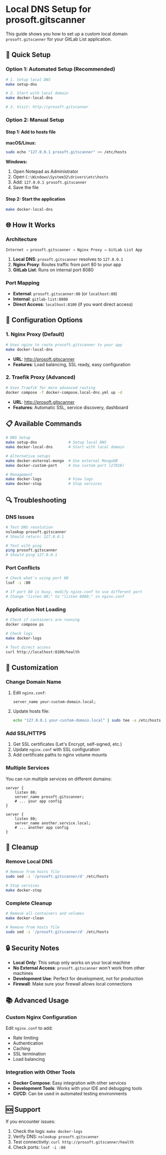 # Local DNS Setup for prosoft.gitscanner

This guide shows you how to set up a custom local domain `prosoft.gitscanner` for your GitLab List application.

## 🚀 Quick Setup

### Option 1: Automated Setup (Recommended)
```bash
# 1. Setup local DNS
make setup-dns

# 2. Start with local domain
make docker-local-dns

# 3. Visit: http://prosoft.gitscanner
```

### Option 2: Manual Setup

#### Step 1: Add to hosts file

**macOS/Linux:**
```bash
sudo echo "127.0.0.1 prosoft.gitscanner" >> /etc/hosts
```

**Windows:**
1. Open Notepad as Administrator
2. Open `C:\Windows\System32\drivers\etc\hosts`
3. Add: `127.0.0.1 prosoft.gitscanner`
4. Save the file

#### Step 2: Start the application
```bash
make docker-local-dns
```

## 🌐 How It Works

### Architecture
```
Internet → prosoft.gitscanner → Nginx Proxy → GitLab List App
```

1. **Local DNS**: `prosoft.gitscanner` resolves to `127.0.0.1`
2. **Nginx Proxy**: Routes traffic from port 80 to your app
3. **GitLab List**: Runs on internal port 8080

### Port Mapping
- **External**: `prosoft.gitscanner:80` (or `localhost:80`)
- **Internal**: `gitlab-list:8080`
- **Direct Access**: `localhost:8100` (if you want direct access)

## 🔧 Configuration Options

### 1. Nginx Proxy (Default)
```bash
# Uses nginx to route prosoft.gitscanner to your app
make docker-local-dns
```
- **URL**: http://prosoft.gitscanner
- **Features**: Load balancing, SSL ready, easy configuration

### 2. Traefik Proxy (Advanced)
```bash
# Uses Traefik for more advanced routing
docker compose -f docker-compose.local-dns.yml up -d
```
- **URL**: http://prosoft.gitscanner
- **Features**: Automatic SSL, service discovery, dashboard

## 📋 Available Commands

```bash
# DNS Setup
make setup-dns              # Setup local DNS
make docker-local-dns       # Start with local domain

# Alternative setups
make docker-external-mongo  # Use external MongoDB
make docker-custom-port     # Use custom port (27018)

# Management
make docker-logs            # View logs
make docker-stop            # Stop services
```

## 🔍 Troubleshooting

### DNS Issues
```bash
# Test DNS resolution
nslookup prosoft.gitscanner
# Should return: 127.0.0.1

# Test with ping
ping prosoft.gitscanner
# Should ping 127.0.0.1
```

### Port Conflicts
```bash
# Check what's using port 80
lsof -i :80

# If port 80 is busy, modify nginx.conf to use different port
# Change "listen 80;" to "listen 8080;" in nginx.conf
```

### Application Not Loading
```bash
# Check if containers are running
docker compose ps

# Check logs
make docker-logs

# Test direct access
curl http://localhost:8100/health
```

## 🎨 Customization

### Change Domain Name
1. Edit `nginx.conf`:
   ```nginx
   server_name your-custom-domain.local;
   ```

2. Update hosts file:
   ```bash
   echo "127.0.0.1 your-custom-domain.local" | sudo tee -a /etc/hosts
   ```

### Add SSL/HTTPS
1. Get SSL certificates (Let's Encrypt, self-signed, etc.)
2. Update `nginx.conf` with SSL configuration
3. Add certificate paths to nginx volume mounts

### Multiple Services
You can run multiple services on different domains:
```nginx
server {
    listen 80;
    server_name prosoft.gitscanner;
    # ... your app config
}

server {
    listen 80;
    server_name another.service.local;
    # ... another app config
}
```

## 🧹 Cleanup

### Remove Local DNS
```bash
# Remove from hosts file
sudo sed -i '/prosoft.gitscanner/d' /etc/hosts

# Stop services
make docker-stop
```

### Complete Cleanup
```bash
# Remove all containers and volumes
make docker-clean

# Remove from hosts file
sudo sed -i '/prosoft.gitscanner/d' /etc/hosts
```

## 🔒 Security Notes

- **Local Only**: This setup only works on your local machine
- **No External Access**: `prosoft.gitscanner` won't work from other machines
- **Development Use**: Perfect for development, not for production
- **Firewall**: Make sure your firewall allows local connections

## 📚 Advanced Usage

### Custom Nginx Configuration
Edit `nginx.conf` to add:
- Rate limiting
- Authentication
- Caching
- SSL termination
- Load balancing

### Integration with Other Tools
- **Docker Compose**: Easy integration with other services
- **Development Tools**: Works with your IDE and debugging tools
- **CI/CD**: Can be used in automated testing environments

## 🆘 Support

If you encounter issues:
1. Check the logs: `make docker-logs`
2. Verify DNS: `nslookup prosoft.gitscanner`
3. Test connectivity: `curl http://prosoft.gitscanner/health`
4. Check ports: `lsof -i :80`
